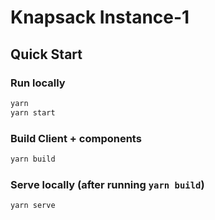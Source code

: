 # Knapsack Instance-1

## Quick Start

### Run locally

```bash
yarn
yarn start
```

### Build Client + components

```bash
yarn build
```

### Serve locally (after running `yarn build`)

```bash
yarn serve
```
